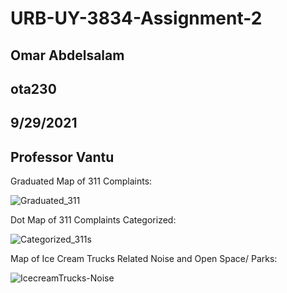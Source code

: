 # URB-UY-3834-Assignment-2
## Omar Abdelsalam
## ota230
## 9/29/2021
## Professor Vantu 

Graduated Map of 311 Complaints: 

![Graduated_311](https://user-images.githubusercontent.com/52751378/137824468-c8883cec-835e-44a5-86e9-677bc7160dcf.png)

Dot Map of 311 Complaints Categorized: 

![Categorized_311s](https://user-images.githubusercontent.com/52751378/137824491-36915b3a-52b0-4ac3-8e95-4d47e2a20d05.png)

Map of Ice Cream Trucks Related Noise and Open Space/ Parks:

![IcecreamTrucks-Noise](https://user-images.githubusercontent.com/52751378/137824539-03d7cb88-9c53-4e06-9ed3-a7931cefc028.png)
